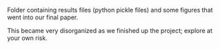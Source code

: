 Folder containing results files (python pickle files) and some figures that went into our final paper.

This became very disorganized as we finished up the project; explore at your own risk.